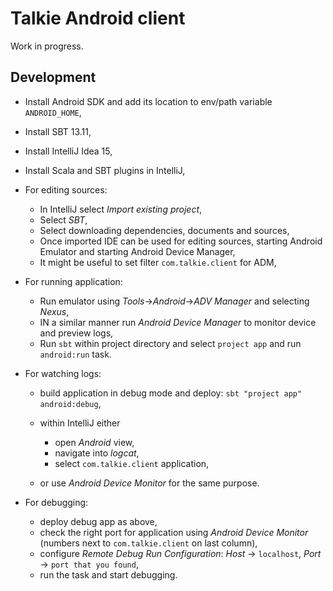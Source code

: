# Talkie Android client

Work in progress.

## Development

  * Install Android SDK and add its location to env/path variable `ANDROID_HOME`,
  * Install SBT 13.11,
  * Install IntelliJ Idea 15,
  * Install Scala and SBT plugins in IntelliJ,
  * For editing sources:

    * In IntelliJ select *Import existing project*,
    * Select *SBT*,
    * Select downloading dependencies, documents and sources,
    * Once imported IDE can be used for editing sources, starting Android Emulator and starting Android Device Manager,
    * It might be useful to set filter `com.talkie.client` for ADM,

 * For running application:
 
    * Run emulator using *Tools*->*Android*->*ADV Manager* and selecting *Nexus*,
    * IN a similar manner run *Android Device Manager* to monitor device and preview logs,
    * Run `sbt` within project directory and select `project app` and run `android:run` task.

 * For watching logs:
 
    * build application in debug mode and deploy: `sbt "project app" android:debug`,
    * within IntelliJ either

      * open *Android* view,
      * navigate into *logcat*,
      * select `com.talkie.client` application,

    * or use *Android Device Monitor* for the same purpose.
    
 * For debugging:
 
    * deploy debug app as above,
    * check the right port for application using *Android Device Monitor* (numbers next to `com.talkie.client` on last
     column),
    * configure *Remote Debug* *Run Configuration*: *Host* -> `localhost`, *Port* -> `port that you found`,
    * run the task and start debugging. 
